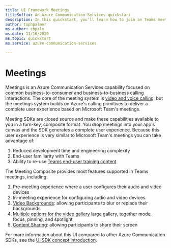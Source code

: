 ```yaml
---
title: UI Framework Meetings
titleSuffix: An Azure Communication Services quickstart
description: In this quickstart, you'll learn how to join an Teams meeting with the Azure Communication Calling SDK
author: tophpalmer
ms.author: chpalm
ms.date: 11/16/2020
ms.topic: quickstart
ms.service: azure-communication-services

---
```


# Meetings

Meetings is an Azure Communication Services capability focused on common business-to-consumer and business-to-business calling interactions. The core of the meeting system is [video and voice calling](../voice-video-calling/calling-sdk-features.md), but the meetings system builds on Azure's calling primitives to deliver a complete user experience based on Microsoft Team's meetings.

Meeting SDKs are closed source and make these capabilities available to you in a turn-key, composite format. You drop meetings into your app's canvas and the SDK generates a complete user experience. Because this user experience is very similar to Microsoft Team's meetings you can take advantage of:

1. Reduced development time and engineering complexity
1. End-user familiarity with Teams
1. Ability to re-use [Teams end-user training content](https://support.microsoft.com/office/meetings-in-teams-e0b0ae21-53ee-4462-a50d-ca9b9e217b67)

The Meeting Composite provides most features supported in Teams meetings, including:

1. Pre-meeting experience where a user configures their audio and video devices
1. In-meeting experience for configuring audio and video devices
1. [Video Backgrounds](https://support.microsoft.com/office/change-your-background-for-a-teams-meeting-f77a2381-443a-499d-825e-509a140f4780): allowing participants to blur or replace their backgrounds
1. [Multiple options for the video gallery](https://support.microsoft.com/office/using-video-in-microsoft-teams-3647fc29-7b92-4c26-8c2d-8a596904cdae) large gallery, together mode, focus, pinning, and spotlight
1. [Content Sharing](https://support.microsoft.comoffice/share-content-in-a-meeting-in-teams-fcc2bf59-aecd-4481-8f99-ce55dd836ce8#ID0EABAAA=Mobile): allowing participants to share their screen

For more information about this UI compared to other Azure Communication SDKs, see the [UI SDK concept introduction](ui-sdk-overview.md). 